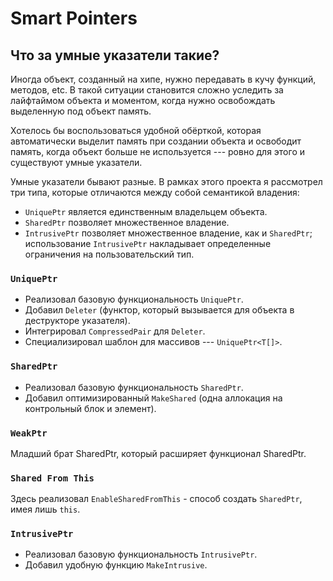 # Smart Pointers

## Что за умные указатели такие?

Иногда объект, созданный на хипе, нужно передавать в кучу функций, методов, etc.
В такой ситуации становится сложно уследить за лайфтаймом объекта и моментом, 
когда нужно освобождать выделенную под объект память.

Хотелось бы воспользоваться удобной обёрткой,
которая автоматически выделит память при создании объекта
и освободит память, когда объект больше не используется --- 
ровно для этого и существуют умные указатели.

Умные указатели бывают разные. 
В рамках этого проекта я рассмотрел три типа, которые отличаются между собой 
семантикой владения:
* ```UniquePtr``` является единственным владельцем объекта.
* ```SharedPtr``` позволяет множественное владение.
* ```IntrusivePtr``` позволяет множественное владение, как и `SharedPtr`; использование `IntrusivePtr` накладывает определенные ограничения на пользовательский тип.


### ```UniquePtr```

   * Реализовал базовую функциональность ```UniquePtr```.
   * Добавил ```Deleter``` (функтор, который вызывается для объекта в 
   деструкторе указателя).
   * Интегрировал ```CompressedPair``` для ```Deleter```.
   * Специализировал шаблон для массивов --- ```UniquePtr<T[]>```.

### ```SharedPtr```

   * Реализовал базовую функциональность ```SharedPtr```.
   * Добавил оптимизированный ```MakeShared``` (одна аллокация на 
   контрольный блок и элемент).

### ```WeakPtr```
  Младший брат SharedPtr, который расширяет функционал SharedPtr.

### ```Shared From This```

Здесь реализовал ```EnableSharedFromThis``` - способ создать ```SharedPtr```,
   имея лишь ```this```.


### ```IntrusivePtr```

   * Реализовал базовую функциональность ```IntrusivePtr```.
   * Добавил удобную функцию ```MakeIntrusive```.



